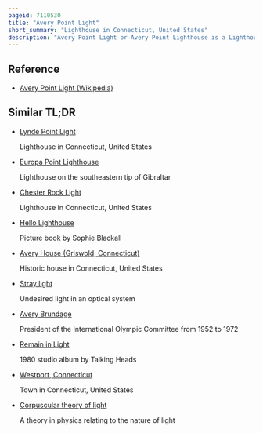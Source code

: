 ```yaml
---
pageid: 7110530
title: "Avery Point Light"
short_summary: "Lighthouse in Connecticut, United States"
description: "Avery Point Light or Avery Point Lighthouse is a Lighthouse in Groton, Connecticut, United States, on the Avery Point Campus of the University of Connecticut. Although Construction was completed in March 1943 the Lighthouse was not lit until may 1944 due to Fears of Enemy Invasion. Its original Light consisted of eight 200-watt Bulbs which were replaced in 1960 by a Flashing green Light. It was deactivated on 25 June 1967 when the us coast guard Training Station moved to Governors island. It is officially listed as the last Lighthouse built in the State the only other Claimant is the replica mystic Seaport Light."
---
```


## Reference

- [Avery Point Light (Wikipedia)](https://en.wikipedia.org/?curid=7110530)

## Similar TL;DR

- [Lynde Point Light](/tldr/en/lynde-point-light)

  Lighthouse in Connecticut, United States

- [Europa Point Lighthouse](/tldr/en/europa-point-lighthouse)

  Lighthouse on the southeastern tip of Gibraltar

- [Chester Rock Light](/tldr/en/chester-rock-light)

  Lighthouse in Connecticut, United States

- [Hello Lighthouse](/tldr/en/hello-lighthouse)

  Picture book by Sophie Blackall

- [Avery House (Griswold, Connecticut)](/tldr/en/avery-house-griswold-connecticut)

  Historic house in Connecticut, United States

- [Stray light](/tldr/en/stray-light)

  Undesired light in an optical system

- [Avery Brundage](/tldr/en/avery-brundage)

  President of the International Olympic Committee from 1952 to 1972

- [Remain in Light](/tldr/en/remain-in-light)

  1980 studio album by Talking Heads

- [Westport, Connecticut](/tldr/en/westport-connecticut)

  Town in Connecticut, United States

- [Corpuscular theory of light](/tldr/en/corpuscular-theory-of-light)

  A theory in physics relating to the nature of light
